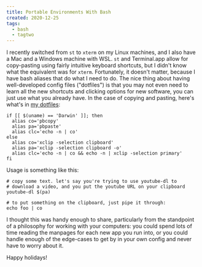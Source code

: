 ```yaml
---
title: Portable Environments With Bash
created: 2020-12-25
tags:
  - bash
  - tagtwo
---
```


I recently switched from `st` to `xterm` on my Linux machines, and I also have a
Mac and a Windows machine with WSL. `st` and Terminal.app allow for copy-pasting
using fairly intuitive keyboard shortcuts, but I didn't know what the equivalent
was for `xterm`. Fortunately, it doesn't matter, because I have bash aliases
that do what I need to do. The nice thing about having well-developed config
files ("dotfiles") is that you may not even need to learn all the new shortcuts
and clicking options for new software, you can just use what you already have.
In the case of copying and pasting, here's what's in [my
dotfiles](https://github.com/zacanger/dotfiles):

```shell
if [[ $(uname) == 'Darwin' ]]; then
  alias co='pbcopy'
  alias pa='pbpaste'
  alias clc='echo -n | co'
else
  alias co='xclip -selection clipboard'
  alias pa='xclip -selection clipboard -o'
  alias clc='echo -n | co && echo -n | xclip -selection primary'
fi
```

Usage is something like this:

```shell
# copy some text. let's say you're trying to use youtube-dl to
# download a video, and you put the youtube URL on your clipboard
youtube-dl $(pa)

# to put something on the clipboard, just pipe it through:
echo foo | co
```

I thought this was handy enough to share, particularly from the standpoint of a
philosophy for working with your computers: you could spend lots of time reading
the manpages for each new app you run into, or you could handle enough of the
edge-cases to get by in your own config and never have to worry about it.

Happy holidays!
